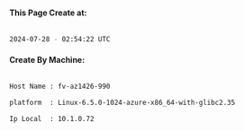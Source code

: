
   
#### This Page Create at:

```bash

2024-07-28 - 02:54:22 UTC

```

#### Create By Machine:

```bash

Host Name : fv-az1426-990

platform  : Linux-6.5.0-1024-azure-x86_64-with-glibc2.35

Ip Local  : 10.1.0.72

```


